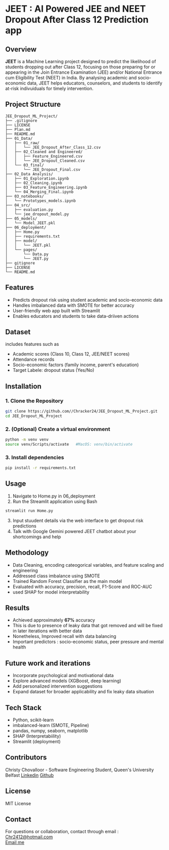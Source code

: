# JEET : AI Powered JEE and NEET Dropout After Class 12 Prediction app

## Overview

**JEET** is a Machine Learning project designed to predict the likelihood of students dropping out after Class 12, focusing on those preparing for or appearing in the Join Entrance Examination (JEE) and/or National Entrance cum Eligibility Test (NEET) in India. By analysing academic and socio-economic data, JEET helps educators, counselors, and students to identify at-risk indivuiduals for timely intervention.

## Project Structure

```
JEE_Dropout_ML_Project/
├── .gitignore
├── LICENSE
├── Plan.md
├── README.md
├── 01_Data/
│   ├── 01_raw/
│   │   └── JEE_Dropout_After_Class_12.csv
│   ├── 02_Cleaned and Engineered/
│   │   ├── Feature_Engineered.csv
│   │   └── JEE_Dropout_Cleaned.csv
│   └── 03_final/
│       └── JEE_Dropout_Final.csv
├── 02_Data Analysis/
│   ├── 01_Exploration.ipynb
│   ├── 02_Cleaning.ipynb
│   ├── 03_Feature_Engineering.ipynb
│   └── 04_Merging_Final.ipynb
├── 03_notebooks/
│   └── Prototypes_models.ipynb
├── 04_src/
│   ├── evaluation.py
│   └── jee_dropout_model.py
├── 05_models/
│   └── Model_JEET.pkl
├── 06_deployment/
│   ├── Home.py
│   ├── requirements.txt
│   ├── model/
│   │   └── JEET.pkl
│   └── pages/
│       └── Data.py
│       └── JEET.py
├── gitignore
├── LICENSE
└── README.md
```

## Features
 - Predicts dropout risk using student academic and socio-economic data
 - Handles imbalanced data with SMOTE for better accuracy
 - User-friendly web app built with Streamlit
 - Enables educators and students to take data-driiven actions

## Dataset
includes features such as 
 - Academic scores (Class 10, Class 12, JEE/NEET scores)
 - Attendance records
 - Socio-economic factors (family income, parent's education)
 - Target Labele: dropout status (Yes/No)

## Installation
### 1. Clone the Repository
```bash
git clone https://github.com//Chracker24/JEE_Dropout_ML_Project.git
cd JEE_Dropout_ML_Project
```
### 2. **(Optional)** Create a virtual environment
```bash
python -m venv venv
source venv/Scripts/activate   #MacOS: venv/bin/activate
```
### 3. Install dependencies
```bash
pip install -r requirements.txt
```

## Usage
1. Navigate to Home.py in 06_deployment
2. Run the Streamlit application using Bash
```bash
streamlit run Home.py
```
3. Input stuudent details via the web interface to get dropout risk predictions
4. Talk with Google Gemini powered JEET chatbot about your shortcomings and help 

## Methodology
 - Data Cleaning, encoding cateogorical variables, and feature scaling and engineering
 - Addressed class imbalance using SMOTE
 - Trained Random Forest Classifier as the main model
 - Evaluated with accuracy, precision, recall, F1-Score and ROC-AUC 
 - used SHAP for model interpretability

## Results
 - Achieved approximately **67%** accuracy
  - This is due to presence of leaky data that got removed and will be fixed in later iterations with better data
 - Nonetheless, Improved recall with data balancing
 - Important predictors : socio-economic status, peer pressure and mental health

## Future work and iterations
 - Incorporate psychological and motivational data
 - Explore advanced models (XGBoost, deep learning)
 - Add personalized intervention suggestions
 - Expand dataset for broader applicability and fix leaky data situation

## Tech Stack
 - Python, scikit-learn
 - imbalanced-learn (SMOTE, Pipeline)
 - pandas, numpy, seaborn, matplotlib
 - SHAP (Interpretabiility)
 - Streamlit (deployment)

## Contributors

Christy Chovalloor - Software Engineering Student, Queen's University Belfast
[Linkedin](https://www.linkedin.com/in/christy-chovalloor/)
[Github](https://github.com/Chracker24)

## License
MIT License

## Contact
For questions or collaboration, contact through email : Chr2412@hotmail.com <br>
[Email me](mailto:Chr2412@hotmail.com)
